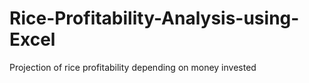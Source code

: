 # Rice-Profitability-Analysis-using-Excel
Projection of rice profitability depending on money invested

